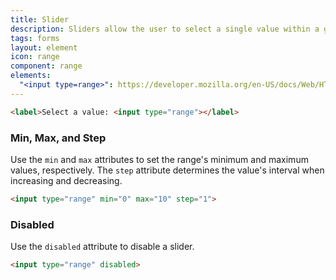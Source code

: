 ```yaml
---
title: Slider
description: Sliders allow the user to select a single value within a given range using a slider.
tags: forms
layout: element
icon: range
component: range
elements:
  "<input type=range>": https://developer.mozilla.org/en-US/docs/Web/HTML/Element/input/range
---
```


```html {.example}
<label>Select a value: <input type="range"></label>
```

### Min, Max, and Step

Use the `min` and `max` attributes to set the range's minimum and maximum values, respectively. The `step` attribute determines the value's interval when increasing and decreasing.

```html {.example}
<input type="range" min="0" max="10" step="1">
```

### Disabled

Use the `disabled` attribute to disable a slider.

```html {.example}
<input type="range" disabled>
```

<!--
### Custom Track Colors

You can customize the active and inactive portions of the track using the `--track-color-active` and `--track-color-inactive` custom properties.

```html {.example}
<input type="range"
  style="
  --track-color-active: var(--wa-color-brand-fill-loud);
  --track-color-inactive: var(--wa-color-brand-fill-normal);
"
>
```

### Right-to-Left languages

The styles adapt to right-to-left (RTL) languages as you would expect.

```html {.example}
<input type="range" dir=rtl>
```
-->

